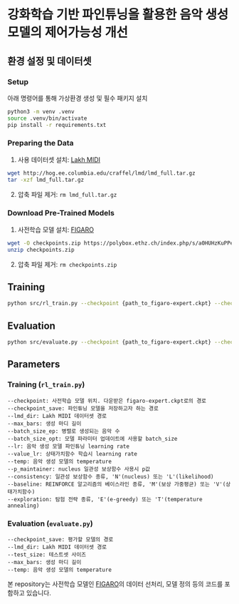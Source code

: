 # 강화학습 기반 파인튜닝을 활용한 음악 생성 모델의 제어가능성 개선

## 환경 설정 및 데이터셋

### Setup

아래 명령어를 통해 가상환경 생성 및 필수 패키지 설치

```bash
python3 -m venv .venv
source .venv/bin/activate
pip install -r requirements.txt
```

### Preparing the Data

1. 사용 데이터셋 설치: [Lakh MIDI](https://colinraffel.com/projects/lmd/) 

```bash
wget http://hog.ee.columbia.edu/craffel/lmd/lmd_full.tar.gz
tar -xzf lmd_full.tar.gz
```
2. 압축 파일 제거: `rm lmd_full.tar.gz`


### Download Pre-Trained Models

1. 사전학습 모델 설치: [FIGARO](https://github.com/dvruette/figaro)

```bash
wget -O checkpoints.zip https://polybox.ethz.ch/index.php/s/a0HUHzKuPPefWkW/download
unzip checkpoints.zip
```
2. 압축 파일 제거: `rm checkpoints.zip`



## Training


```bash
python src/rl_train.py --checkpoint {path_to_figaro-expert.ckpt} --checkpoint_save {path_to_save_fine_tuned_model} --lmd_dir {path_to_lmd_dataset}
```

## Evaluation

```bash
python src/evaluate.py --checkpoint {path_to_figaro-expert.ckpt} --checkpoint_save {path_to_model.pt_for_evaluation} --lmd_dir {path_to_lmd_dataset}
```


## Parameters

### Training (`rl_train.py`)

    --checkpoint: 사전학습 모델 위치. 다운받은 figaro-expert.ckpt로의 경로
    --checkpoint_save: 파인튜닝 모델을 저장하고자 하는 경로
    --lmd_dir: Lakh MIDI 데이터셋 경로
    --max_bars: 생성 마디 길이
    --batch_size_ep: 병렬로 생성되는 음악 수
    --batch_size_opt: 모델 파라미터 업데이트에 사용할 batch_size
    --lr: 음악 생성 모델 파인튜닝 learning rate
    --value_lr: 상태가치함수 학습시 learning rate
    --temp: 음악 생성 모델의 temperature
    --p_maintainer: nucleus 일관성 보상함수 사용시 p값
    --consistency: 일관성 보상함수 종류, 'N'(nucleus) 또는 'L'(likelihood)
    --baseline: REINFORCE 알고리즘의 베이스라인 종류, 'M'(보상 가중평균) 또는 'V'(상태가치함수)
    --exploration: 탐험 전략 종류, 'E'(e-greedy) 또는 'T'(temperature annealing)


### Evaluation (`evaluate.py`)
    --checkpoint_save: 평가할 모델의 경로
    --lmd_dir: Lakh MIDI 데이터셋 경로
    --test_size: 테스트셋 사이즈
    --max_bars: 생성 마디 길이
    --temp: 음악 생성 모델의 temperature

본 repository는 사전학습 모델인 [FIGARO](https://github.com/dvruette/figaro)의  데이터 선처리, 모델 정의 등의 코드를 포함하고 있습니다. 